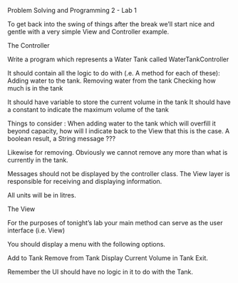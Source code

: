 Problem Solving and Programming 2 - Lab 1

To get back into the swing of things after the break we’ll start nice and gentle with a very simple View and Controller example.

The Controller

Write a program which represents a Water Tank called WaterTankController

It should contain all the logic to do with (.e. A method for each of these):
Adding water to the tank. 
Removing water from the tank
Checking how much is in the tank

It should have variable to store the current volume in the tank
It should have a constant to indicate the maximum volume of the tank

Things to consider : 
When adding water to the tank which will overfill it beyond capacity, how will I indicate back to the View that this is the case. A boolean result, a String message ???

Likewise for removing. Obviously we cannot remove any more than what is currently in the tank.

Messages should not be displayed by the controller class. The View layer is responsible for receiving and displaying information.

All units will be in litres.


The View

For the purposes of tonight’s lab your main method can serve as the user interface (i.e. View)

You should display a menu with the following options.

Add to Tank
Remove from Tank
Display Current Volume in Tank
Exit.

Remember the UI should have no logic in it to do with the Tank. 




